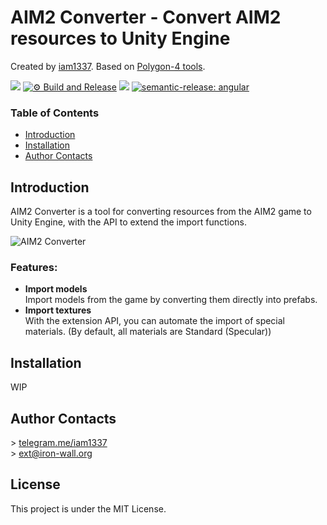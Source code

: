 # AIM2 Converter - Convert AIM2 resources to Unity Engine

Created by [iam1337](https://github.com/iam1337). Based on [Polygon-4 tools](https://github.com/aimrebirth/tools).

![](https://img.shields.io/badge/unity-2020.3%20or%20later-green.svg)
[![⚙ Build and Release](https://github.com/Iam1337/aim2-converter/actions/workflows/ci.yml/badge.svg)](https://github.com/Iam1337/aim2-converter/actions/workflows/ci.yml)
[![](https://img.shields.io/github/license/iam1337/aim2-converter.svg)](https://github.com/Iam1337/aim2-converter/blob/master/LICENSE)
[![semantic-release: angular](https://img.shields.io/badge/semantic--release-angular-e10079?logo=semantic-release)](https://github.com/semantic-release/semantic-release)

### Table of Contents
- [Introduction](#introduction)
- [Installation](#installation)
- [Author Contacts](#author-contacts)

## Introduction

AIM2 Converter is a tool for converting resources from the AIM2 game to Unity Engine, with the API to extend the import functions.

![AIM2 Converter](https://i.imgur.com/y7qOLWL.png)

### Features:

- **Import models**<br>
Import models from the game by converting them directly into prefabs.
- **Import textures**<br>
With the extension API, you can automate the import of special materials. (By default, all materials are Standard (Specular))

## Installation
WIP

## Author Contacts
\> [telegram.me/iam1337](http://telegram.me/iam1337) <br>
\> [ext@iron-wall.org](mailto:ext@iron-wall.org)

## License
This project is under the MIT License.
